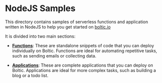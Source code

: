 # NodeJS Samples

This directory contains samples of serverless functions and application written in NodeJS to help you get started on [boltic.io](https://www/boltic.io)

It is divided into two main sections:

- [**Functions**](functions/README.md): These are standalone snippets of code that you can deploy individually on Boltic. Functions are ideal for automating repetitive tasks, such as sending emails or collecting data.

- [**Applications**](applications/README.md): These are complete applications that you can deploy on Boltic. Applications are ideal for more complex tasks, such as building a blog or a todo list.
